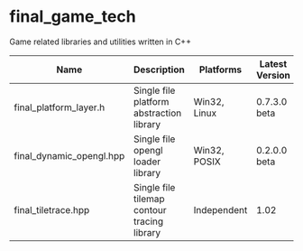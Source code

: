 # final_game_tech
Game related libraries and utilities written in C++

| Name                     | Description                                 | Platforms    | Latest Version |
|--------------------------|---------------------------------------------|--------------|----------------|
| final_platform_layer.h   | Single file platform abstraction library    | Win32, Linux | 0.7.3.0 beta   |
| final_dynamic_opengl.hpp | Single file opengl loader library           | Win32, POSIX | 0.2.0.0 beta   |
| final_tiletrace.hpp      | Single file tilemap contour tracing library | Independent  | 1.02           |
